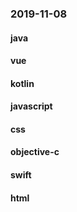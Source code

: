 ### 2019-11-08

#### java

#### vue

#### kotlin

#### javascript

#### css

#### objective-c

#### swift

#### html
